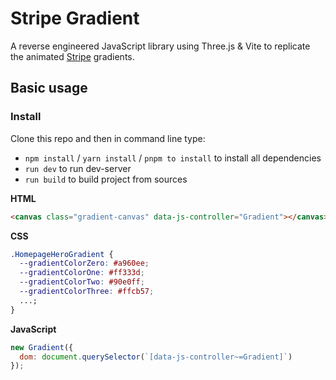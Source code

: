 # Stripe Gradient

A reverse engineered JavaScript library using Three.js & Vite to replicate the animated [Stripe](https://stripe.com/) gradients.

## Basic usage

### Install

Clone this repo and then in command line type:

- `npm install` / `yarn install` / `pnpm to install` to install all dependencies
- `run dev` to run dev-server
- `run build` to build project from sources

**HTML**

```html
<canvas class="gradient-canvas" data-js-controller="Gradient"></canvas>
```

**CSS**

```css Color Pallete for Blending
.HomepageHeroGradient {
  --gradientColorZero: #a960ee;
  --gradientColorOne: #ff333d;
  --gradientColorTwo: #90e0ff;
  --gradientColorThree: #ffcb57;
  ...;
}
```

**JavaScript**

```javascript
new Gradient({
  dom: document.querySelector(`[data-js-controller~=Gradient]`)
});
```
